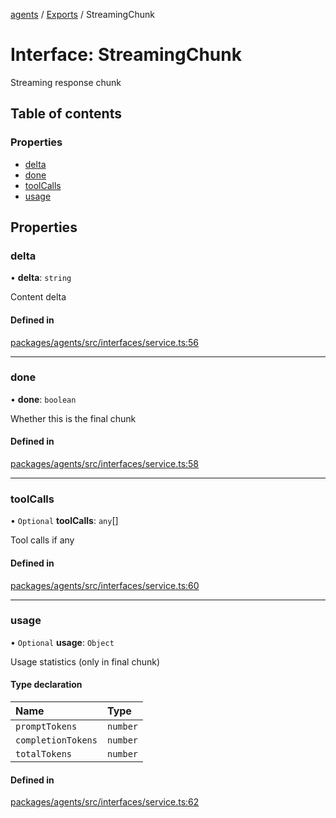 <!-- 
 ⚠️  AUTO-GENERATED FILE - DO NOT EDIT MANUALLY
 This file is automatically generated by scripts/docs-generator.js
 To make changes, edit the source TypeScript files or update the generator script
-->

[agents](../../) / [Exports](../modules) / StreamingChunk

# Interface: StreamingChunk

Streaming response chunk

## Table of contents

### Properties

- [delta](StreamingChunk#delta)
- [done](StreamingChunk#done)
- [toolCalls](StreamingChunk#toolcalls)
- [usage](StreamingChunk#usage)

## Properties

### delta

• **delta**: `string`

Content delta

#### Defined in

[packages/agents/src/interfaces/service.ts:56](https://github.com/woojubb/robota/blob/e1b7b651a85a9b93f075b6523ec8de869e77f12c/packages/agents/src/interfaces/service.ts#L56)

___

### done

• **done**: `boolean`

Whether this is the final chunk

#### Defined in

[packages/agents/src/interfaces/service.ts:58](https://github.com/woojubb/robota/blob/e1b7b651a85a9b93f075b6523ec8de869e77f12c/packages/agents/src/interfaces/service.ts#L58)

___

### toolCalls

• `Optional` **toolCalls**: `any`[]

Tool calls if any

#### Defined in

[packages/agents/src/interfaces/service.ts:60](https://github.com/woojubb/robota/blob/e1b7b651a85a9b93f075b6523ec8de869e77f12c/packages/agents/src/interfaces/service.ts#L60)

___

### usage

• `Optional` **usage**: `Object`

Usage statistics (only in final chunk)

#### Type declaration

| Name | Type |
| :------ | :------ |
| `promptTokens` | `number` |
| `completionTokens` | `number` |
| `totalTokens` | `number` |

#### Defined in

[packages/agents/src/interfaces/service.ts:62](https://github.com/woojubb/robota/blob/e1b7b651a85a9b93f075b6523ec8de869e77f12c/packages/agents/src/interfaces/service.ts#L62)
